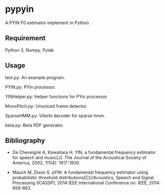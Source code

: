 # pypyin
A PYIN F0 estimator implement in Python

## Requirement
Python 3, Numpy, Pylab

## Usage
test.py: An example program.

PYIN.py: PYin processor.

YINHelper.py: Helper functions for PYin processor

MonoPitch.py: Unvoiced frame detector.

SparseHMM.py: Viterbi decoder for sparse hmm.

beta.py: Beta PDF generator.


## Bibliography
* De Cheveigné A, Kawahara H. YIN, a fundamental frequency estimator for speech and music[J]. The Journal of the Acoustical Society of America, 2002, 111(4): 1917-1930.

* Mauch M, Dixon S. pYIN: A fundamental frequency estimator using probabilistic threshold distributions[C]//Acoustics, Speech and Signal Processing (ICASSP), 2014 IEEE International Conference on. IEEE, 2014: 659-663.
